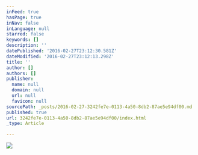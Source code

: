 ```yaml
---
inFeed: true
hasPage: true
inNav: false
inLanguage: null
starred: false
keywords: []
description: ''
datePublished: '2016-02-27T23:12:30.581Z'
dateModified: '2016-02-27T23:12:13.298Z'
title: ''
author: []
authors: []
publisher:
  name: null
  domain: null
  url: null
  favicon: null
sourcePath: _posts/2016-02-27-3242fe7e-0113-4a50-8db2-87ae5e94df00.md
published: true
url: 3242fe7e-0113-4a50-8db2-87ae5e94df00/index.html
_type: Article

---
```

![](https://the-grid-user-content.s3-us-west-2.amazonaws.com/c4572347-deb6-40e9-aeae-7823c5f3f93f.gif)